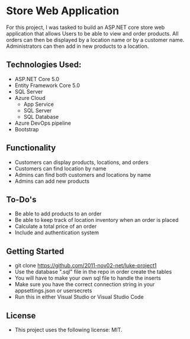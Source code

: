 # Store Web Application

For this project, I was tasked to build an ASP.NET core store web application that allows Users to be able to view and order products. All orders can then be displayed by a location name or by a customer name. Administrators can then add in new products to a location.

## Technologies Used:
- ASP.NET Core 5.0
- Entity Framework Core 5.0
- SQL Server
- Azure Cloud
  - App Service
  - SQL Server
  - SQL Database
- Azure DevOps pipeline
- Bootstrap

## Functionality
- Customers can display products, locations, and orders
- Customers can find location by name
- Admins can find both customers and locations by name
- Admins can add new products

## To-Do's
- Be able to add products to an order
- Be able to keep track of location inventory when an order is placed
- Calculate a total price of an order
- Include and authentication system

## Getting Started
- git clone https://github.com/2011-nov02-net/luke-project1
- Use the database ".sql" file in the repo in order create the tables
- You will have to make your own sql file to handle the inserts
- Make sure you have the correct connection string in your appsettings.json or usersecrets
- Run this in either Visual Studio or Visual Studio Code

## License
- This project uses the following license: MIT.



